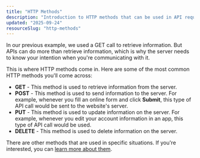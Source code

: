 ```yaml
---
title: "HTTP Methods"
description: "Introduction to HTTP methods that can be used in API requests."
updated: "2025-09-24"
resourceSlug: "http-methods"
---
```

In our previous example, we used a GET call to retrieve information. But APIs can do more than retrieve information, which is why the server needs to know your intention when you're communicating with it.

This is where HTTP methods come in. Here are some of the most common HTTP methods you'll come across:

* **GET** - This method is used to retrieve information from the server.
* **POST** - This method is used to send information to the server. For example, whenever you fill an online form and click **Submit**, this type of API call would be sent to the website's server.
* **PUT** - This method is used to update information on the server. For example, whenever you edit your account information in an app, this type of API call would be used.
* **DELETE** - This method is used to delete information on the server.

There are other methods that are used in specific situations. If you're interested, you can [learn more about them](https://developer.mozilla.org/en-US/docs/Web/HTTP/Reference/Methods).